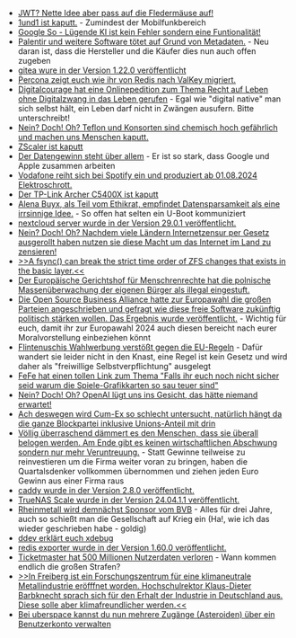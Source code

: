 * [JWT? Nette Idee aber pass auf die Fledermäuse auf!](https://blog.fefe.de/?ts=98aa6323)
* [1und1 ist kaputt.](https://blog.fefe.de/?ts=98aa46b6) - Zumindest der Mobilfunkbereich
* [Google So - Lügende KI ist kein Fehler sondern eine Funtionalität!](https://blog.fefe.de/?ts=98adce94)
* [Palentir und weitere Software tötet auf Grund von Metadaten.](https://netzpolitik.org/2024/palantir-und-alexander-karp-toeten-auf-basis-von-metadaten/) - Neu daran ist, dass die Hersteller und die Käufer dies nun auch offen zugeben
* [gitea wure in der Version 1.22.0 veröffentlicht](https://github.com/go-gitea/gitea/releases/tag/v1.22.0)
* [Percona zeigt euch wie ihr von Redis nach ValKey migriert.](https://www.percona.com/blog/valkey-redis-migrating-to-valkey/)
* [Digitalcourage hat eine Onlinepedition zum Thema Recht auf Leben ohne Digitalzwang in das Leben gerufen](https://civi.digitalcourage.de/recht-auf-leben-ohne-digitalzwang) - Egal wie "digital native" man sich selbst hält, ein Leben darf nicht in Zwängen ausufern. Bitte unterschreibt!
* [Nein? Doch! Oh? Teflon und Konsorten sind chemisch hoch gefährlich und machen uns Menschen kaputt.](https://www.nrdc.org/bio/anna-reade/epa-finds-replacements-toxic-teflon-chemicals-toxic)
* [ZScaler ist kaputt](https://www.borncity.com/blog/2024/05/28/schwachstellen-im-zscaler-client-connector/)
* [Der Datengewinn steht über allem](https://netzpolitik.org/2024/interview-zu-standort-trackern-google-und-apple-kooperieren-lieber-als-ein-verbot-zu-riskieren/) - Er ist so stark, dass Google und Apple zusammen arbeiten
* [Vodafone reiht sich bei Spotify ein und produziert ab 01.08.2024 Elektroschrott.](https://www.borncity.com/blog/2024/05/28/vodafone-smart-tech-wird-am-1-august-2024-abgeschaltet/)
* [Der TP-Link Archer C5400X ist kaputt](https://www.bleepingcomputer.com/news/security/tp-link-fixes-critical-rce-bug-in-popular-c5400x-gaming-router/)
* [Alena Buyx, als Teil vom Ethikrat, empfindet Datensparsamkeit als eine irrsinnige Idee.](https://blog.fefe.de/?ts=98a80a61) - So offen hat selten ein U-Boot kommuniziert
* [nextcloud server wurde in der Version 29.0.1 veröffentlicht.](https://github.com/nextcloud/server/releases/tag/v29.0.1)
* [Nein? Doch! Oh? Nachdem viele Ländern Internetzensur per Gesetz ausgerollt haben nutzen sie diese Macht um das Internet im Land zu zensieren!](https://netzpolitik.org/2024/keepiton-bericht-immer-mehr-internetsperren-weltweit/)
* [>>A fsync() can break the strict time order of ZFS changes that exists in the basic layer.<<](https://utcc.utoronto.ca/~cks/space/blog/solaris/ZFSTransactionalBehavior)
* [Der Europäische Gerichtshof für Menschrenrechte hat die polnische Massenüberwachung der eigenen Bürger als illegal eingestuft.](https://netzpolitik.org/2024/anti-terror-gesetz-europaeischer-gerichtshof-fuer-menschenrechte-kippt-polnische-massenueberwachung/)
* [Die Open Source Business Alliance hatte zur Europawahl die großen Parteien angeschrieben und gefragt wie diese freie Software zukünftig politisch stärken wollen. Das Ergebnis wurde veröffentlicht.](https://osb-alliance.de/uncategorized/wahlpruefsteine-europawahl-2024-antworten-der-parteien) - Wichtig für euch, damit ihr zur Europawahl 2024 auch diesen bereicht nach eurer Moralvorstellung einbeziehen könnt
* [Flintenuschis Wahlwerbung verstößt gegen die EU-Regeln](https://blog.fefe.de/?ts=98a942a5) - Dafür wandert sie leider nicht in den Knast, eine Regel ist kein Gesetz und wird daher als "freiwillige Selbstverpflichtung" ausgelegt
* [FeFe hat einen tollen Link zum Thema "Falls ihr euch noch nicht sicher seid warum die Spiele-Grafikkarten so sau teuer sind"](https://blog.fefe.de/?ts=98a9b49c)
* [Nein? Doch! Oh? OpenAI lügt uns ins Gesicht, das hätte niemand erwartet!](https://blog.fefe.de/?ts=98a693a7)
* [Ach deswegen wird Cum-Ex so schlecht untersucht, natürlich hängt da die ganze Blockpartei inklusive Unions-Anteil mit drin](https://blog.fefe.de/?ts=98a6ff62)
* [Völlig überraschend dämmert es den Menschen, dass sie überall belogen werden. Am Ende gibt es keinen wirtschaftlichen Abschwung sondern nur mehr Veruntreuung.](https://blog.fefe.de/?ts=98a94e22) - Statt Gewinne teilweise zu reinvestieren um die Firma weiter voran zu bringen, haben die Quartalsdenker vollkommen übernommen und ziehen jeden Euro Gewinn aus einer Firma raus
* [caddy wurde in der Version 2.8.0 veröffentlicht.](https://github.com/caddyserver/caddy/releases/tag/v2.8.0)
* [TrueNAS Scale wurde in der Version 24.04.1.1 veröffentlicht.](https://github.com/truenas/documentation/releases/tag/TS24.04.1.1)
* [Rheinmetall wird demnächst Sponsor vom BVB](https://tuxproject.de/blog/2024/05/macht-und-rechthaberei/) - Alles für drei Jahre, auch so schießt man die Gesellschaft auf Krieg ein (Ha!, wie ich das wieder geschrieben habe - goldig)
* [ddev erklärt euch xdebug](https://ddev.com/blog/xdebug-debugging/)
* [redis exporter wurde in der Version 1.60.0 veröffentlicht.](https://github.com/oliver006/redis_exporter/releases/tag/v1.60.0)
* [Ticketmaster hat 500 Millionen Nutzerdaten verloren](https://www.borncity.com/blog/2024/05/31/anbieter-ticketmaster-angeblich-gehackt-mehr-als-500-mio-nutzerdaten-entwendet/) - Wann kommen endlich die großen Strafen?
* [>>In Freiberg ist ein Forschungszentrum für eine klimaneutrale Metallindustrie eröfffnet worden. Hochschulrektor Klaus-Dieter Barbknecht sprach sich für den Erhalt der Industrie in Deutschland aus. Diese solle aber klimafreundlicher werden.<<](https://www.mdr.de/nachrichten/sachsen/chemnitz/freiberg/freiberg-forschungszentrum-thermoprozesse-klimaneutral-100.html)
* [Bei uberspace kannst du nun mehrere Zugänge (Asteroiden) über ein Benutzerkonto verwalten](https://blog.uberspace.de/2024/05/alle-unter-einem-dach/)
